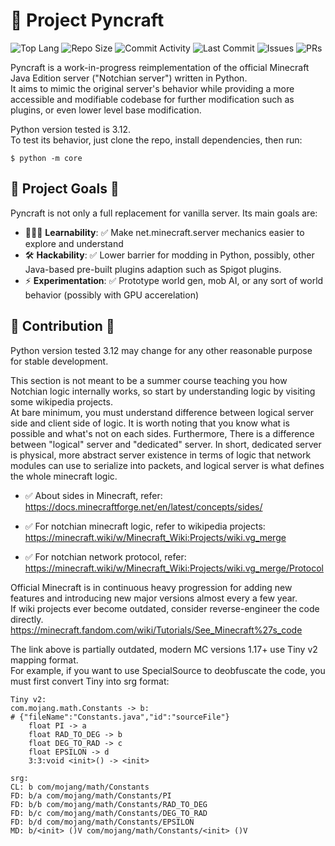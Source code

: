 # 🧱 Project Pyncraft
![Top Lang](https://img.shields.io/github/languages/top/risusan87/mcpyserver)
![Repo Size](https://img.shields.io/github/repo-size/risusan87/mcpyserver)
![Commit Activity](https://img.shields.io/github/commit-activity/m/risusan87/mcpyserver)
![Last Commit](https://img.shields.io/github/last-commit/risusan87/mcpyserver)
![Issues](https://img.shields.io/github/issues/risusan87/mcpyserver)
![PRs](https://img.shields.io/github/issues-pr/risusan87/mcpyserver)



Pyncraft is a work-in-progress reimplementation of the official Minecraft Java Edition server ("Notchian server") written in Python.  
It aims to mimic the original server's behavior while providing a more accessible and modifiable codebase for further modification such as plugins, or even lower level base modification.

Python version tested is 3.12.<br>
To test its behavior, just clone the repo, install dependencies, then run:
```
$ python -m core
```

## 🚀 Project Goals 🚀

Pyncraft is not only a full replacement for vanilla server. Its main goals are:
- 👩🏻‍💻 **Learnability**: ✅ Make net.minecraft.server mechanics easier to explore and understand
- 🛠️ **Hackability**: ✅ Lower barrier for modding in Python, possibly, other Java-based pre-built plugins adaption such as Spigot plugins.
- ⚡ **Experimentation**: ✅ Prototype world gen, mob AI, or any sort of world behavior (possibly with GPU accerelation)

## 🤝 Contribution 🤝

Python version tested 3.12 may change for any other reasonable purpose for stable development.

This section is not meant to be a summer course teaching you how Notchian logic internally works, so start by understanding logic by visiting some wikipedia projects.<br>
At bare minimum, you must understand difference between logical server side and client side of logic. It is worth noting that you know what is possible and what's not on each sides. Furthermore, There is a difference between "logical" server and "dedicated" server. In short, dedicated server is physical, more abstract server existence in terms of logic that network modules can use to serialize into packets, and logical server is what defines the whole minecraft logic.
- ✅ About sides in Minecraft, refer:<br>
https://docs.minecraftforge.net/en/latest/concepts/sides/

- ✅ For notchian minecraft logic, refer to wikipedia projects:<br>
https://minecraft.wiki/w/Minecraft_Wiki:Projects/wiki.vg_merge

- ✅ For notchian network protocol, refer:<br>
https://minecraft.wiki/w/Minecraft_Wiki:Projects/wiki.vg_merge/Protocol

Official Minecraft is in continuous heavy progression for adding new features and introducing new major versions almost every a few year.<br>
If wiki projects ever become outdated, consider reverse-engineer the code directly.<br>
https://minecraft.fandom.com/wiki/Tutorials/See_Minecraft%27s_code

The link above is partially outdated, modern MC versions 1.17+ use Tiny v2 mapping format.<br>
For example, if you want to use SpecialSource to deobfuscate the code, you must first convert Tiny into srg format:
```
Tiny v2:
com.mojang.math.Constants -> b:
# {"fileName":"Constants.java","id":"sourceFile"}
    float PI -> a
    float RAD_TO_DEG -> b
    float DEG_TO_RAD -> c
    float EPSILON -> d
    3:3:void <init>() -> <init>
```
```
srg:
CL: b com/mojang/math/Constants
FD: b/a com/mojang/math/Constants/PI
FD: b/b com/mojang/math/Constants/RAD_TO_DEG
FD: b/c com/mojang/math/Constants/DEG_TO_RAD
FD: b/d com/mojang/math/Constants/EPSILON
MD: b/<init> ()V com/mojang/math/Constants/<init> ()V
```




